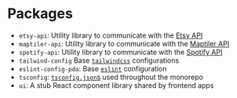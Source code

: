 # Packages
- `etsy-api`: Utility library to communicate with the [Etsy API](https://www.etsy.com/developers/documentation/getting_started/api_basics)
- `maptiler-api`: Utility library to communicate with the [Maptiler API](https://docs.maptiler.com/cloud/api)
- `spotify-api`: Utility library to communicate with the [Spotify API](https://developer.spotify.com/documentation/web-api/)
- `tailwind-config` Base [`tailwindcss`](https://tailwindcss.com/) configurations
- `eslint-config-pda`: Base [`eslint`](https://eslint.org/) configuration
- `tsconfig`: [`tsconfig.json`s](https://www.typescriptlang.org/docs/handbook/tsconfig-json.html) used throughout the monorepo
- `ui`: A stub React component library shared by frontend apps